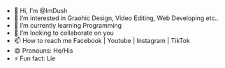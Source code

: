- 👋 Hi, I’m @ImDush
- 👀 I’m interested in Graohic Design, Video Editing, Web Developing etc..
- 🌱 I’m currently learning Programming
- 💞️ I’m looking to collaborate on you 
- 📫 How to reach me Facebook | Youtube | Instagram | TikTok
- 😄 Pronouns: He/His
- ⚡ Fun fact: Lie

<!---
ImDush/ImDush is a ✨ special ✨ repository because its `README.md` (this file) appears on your GitHub profile.
You can click the Preview link to take a look at your changes.
--->
